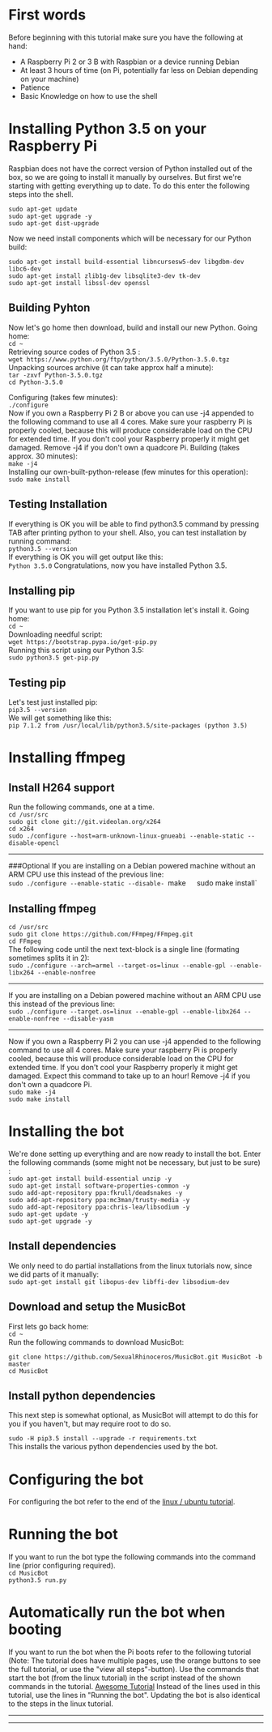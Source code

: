 # First words
Before beginning with this tutorial make sure you have the following at hand:
* A Raspberry Pi 2 or 3 B with Raspbian or a device running Debian
* At least 3 hours of time (on Pi, potentially far less on Debian depending on your machine)
* Patience
* Basic Knowledge on how to use the shell 


# Installing Python 3.5 on your Raspberry Pi
Raspbian does not have the correct version of Python installed out of the box, so we are going to install it manually by ourselves. But first we're starting with getting everything up to date. To do this enter the following steps into the shell.

`sudo apt-get update`  
`sudo apt-get upgrade -y`  
`sudo apt-get dist-upgrade`  

Now we need install components which will be necessary for our Python build:

`sudo apt-get install build-essential libncursesw5-dev libgdbm-dev libc6-dev `  
`sudo apt-get install zlib1g-dev libsqlite3-dev tk-dev`  
`sudo apt-get install libssl-dev openssl`  

## Building Pyhton

Now let's go home then download, build and install our new Python.
Going home:  
`cd ~`  
Retrieving source codes of Python 3.5 :  
`wget https://www.python.org/ftp/python/3.5.0/Python-3.5.0.tgz`    
Unpacking sources archive (it can take approx half a minute):  
`tar -zxvf Python-3.5.0.tgz`  
`cd Python-3.5.0`  

Configuring (takes few minutes):  
`./configure`  
Now if you own a Raspberry Pi 2 B or above you can use -j4 appended to the following command to use all 4 cores. Make sure your raspberry Pi is properly cooled, because this will produce considerable load on the CPU for extended time. If you don't cool your Raspberry properly it might get damaged. Remove -j4 if you don't own a quadcore Pi.
Building (takes approx. 30 minutes):  
`make -j4`  
Installing our own-built-python-release (few minutes for this operation):  
`sudo make install`

## Testing Installation
If everything is OK you will be able to find python3.5 command by pressing TAB after printing python to your shell. Also, you can test installation by running command:  
`python3.5 --version`  
If everything is OK you will get output like this:  
`Python 3.5.0`
Congratulations, now you have installed Python 3.5.

## Installing pip

If you want to use pip for you Python 3.5 installation let's install it.
Going home:  
`cd ~`  
Downloading needful script:    
`wget https://bootstrap.pypa.io/get-pip.py`  
Running this script using our Python 3.5:  
`sudo python3.5 get-pip.py`  

## Testing pip
Let's test just installed pip:  
`pip3.5 --version`  
We will get something like this:  
`pip 7.1.2 from /usr/local/lib/python3.5/site-packages (python 3.5)`


# Installing ffmpeg
## Install H264 support  
Run the following commands, one at a time.  
`cd /usr/src`  
`sudo git clone git://git.videolan.org/x264`  
`cd x264`  
`sudo ./configure --host=arm-unknown-linux-gnueabi --enable-static --disable-opencl`  

***
###Optional
If you are installing on a Debian powered machine without an ARM CPU use this instead of the previous line:  
`sudo ./configure --enable-static --disable-
`make`  
`sudo make install`  

## Installing ffmpeg

`cd /usr/src`  
`sudo git clone https://github.com/FFmpeg/FFmpeg.git`  
`cd FFmpeg`  
The following code until the next text-block is a single line (formating sometimes splits it in 2):  
`sudo ./configure --arch=armel --target-os=linux --enable-gpl --enable-libx264 --enable-nonfree`  

***
If you are installing on a Debian powered machine without an ARM CPU use this instead of the previous line:  
`sudo ./configure --target.os=linux --enable-gpl --enable-libx264 --enable-nonfree --disable-yasm`  
***

Now if you own a Raspberry Pi 2 you can use -j4 appended to the following command to use all 4 cores. Make sure your raspberry Pi is properly cooled, because this will produce considerable load on the CPU for extended time. If you don't cool your Raspberry properly it might get damaged. Expect this command to take up to an hour!  Remove -j4 if you don't own a quadcore Pi.  
`sudo make -j4`  
`sudo make install`  

# Installing the bot
We're done setting up everything and are now ready to install the bot. Enter the following commands (some might not be necessary, but just to be sure) :  
`sudo apt-get install build-essential unzip -y`  
`sudo apt-get install software-properties-common -y`  
`sudo add-apt-repository ppa:fkrull/deadsnakes -y`  
`sudo add-apt-repository ppa:mc3man/trusty-media -y`  
`sudo add-apt-repository ppa:chris-lea/libsodium -y`  
`sudo apt-get update -y `  
`sudo apt-get upgrade -y`  

## Install dependencies
We only need to do partial installations from the linux tutorials now, since we did parts of it manually:  
`sudo apt-get install git libopus-dev libffi-dev libsodium-dev`  

## Download and setup the MusicBot
First lets go back home:  
`cd ~`  
Run the following commands to download MusicBot:

`git clone https://github.com/SexualRhinoceros/MusicBot.git MusicBot -b master`  
`cd MusicBot`  

## Install python dependencies
This next step is somewhat optional, as MusicBot will attempt to do this for you if you haven't, but may require root to do so.  

`sudo -H pip3.5 install --upgrade -r requirements.txt`  
This installs the various python dependencies used by the bot.

# Configuring the bot
For configuring the bot refer to the end of the [linux / ubuntu tutorial](https://github.com/SexualRhinoceros/MusicBot/wiki/Installation-guide-for-Ubuntu-14.04-and-other-versions#2b-change-configuration-file).

# Running the bot
If you want to run the bot type the following commands into the command line (prior configuring required).  
`cd MusicBot`  
`python3.5 run.py`  

# Automatically run the bot when booting

If you want to run the bot when the Pi boots refer to the following tutorial (Note: The tutorial does have multiple pages, use the orange buttons to see the full tutorial, or use the "view all steps"-button). Use the commands that start the bot (from the linux tutorial) in the script instead of the shown commands in the tutorial.
[Awesome Tutorial](http://www.instructables.com/id/Raspberry-Pi-Launch-Python-script-on-startup/)
Instead of the lines used in this tutorial, use the lines in "Running the bot".
Updating the bot is also identical to the steps in the linux tutorial.
***

***
